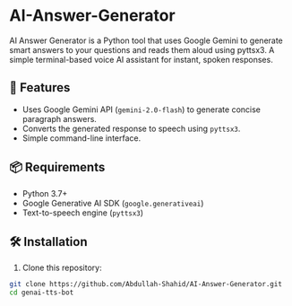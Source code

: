 # AI-Answer-Generator
AI Answer Generator is a Python tool that uses Google Gemini to generate smart answers to your questions and reads them aloud using pyttsx3. A simple terminal-based voice AI assistant for instant, spoken responses.

## 🚀 Features

- Uses Google Gemini API (`gemini-2.0-flash`) to generate concise paragraph answers.
- Converts the generated response to speech using `pyttsx3`.
- Simple command-line interface.

## 📦 Requirements

- Python 3.7+
- Google Generative AI SDK (`google.generativeai`)
- Text-to-speech engine (`pyttsx3`)

## 🛠️ Installation

1. Clone this repository:

```bash
git clone https://github.com/Abdullah-Shahid/AI-Answer-Generator.git
cd genai-tts-bot
